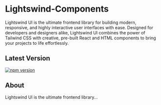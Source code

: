 # Lightswind-Components
Lightswind UI is the ultimate frontend library for building modern, responsive, and highly interactive user interfaces with ease. Designed for developers and designers alike, Lightswind UI combines the power of Tailwind CSS with creative, pre-built React and HTML components to bring your projects to life effortlessly.

## Latest Version

[![npm version](https://img.shields.io/npm/v/@lightswind)](https://www.npmjs.com/package/lightswind)

## About
Lightswind UI is the ultimate frontend library...
